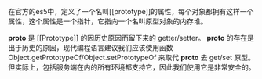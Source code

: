 在官方的es5中，定义了一个名叫[[prototype]]的属性，每个对象都拥有这样一个属性，这个属性是一个指针，它指向一个名叫原型对象的内存堆。

  __proto__ 是 [[Prototype]] 的因历史原因而留下来的 getter/setter。
  __proto__ 的存在是出于历史的原因，现代编程语言建议我们应该使用函数 Object.getPrototypeOf/Object.setPrototypeOf 来取代 __proto__ 去 get/set 原型。
  但实际上，包括服务端在内的所有环境都支持它，因此我们使用它是非常安全的。